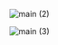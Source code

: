 ![main (2)](https://github.com/C22UG111csc151/Unit-2-challenge-/assets/144875606/abd8a5b2-479c-4976-bedc-b4b878081de9)



![main (3)](https://github.com/C22UG111csc151/Unit-2-challenge-/assets/144875606/7923497e-91bd-484e-9fff-a9ab749966b5)

